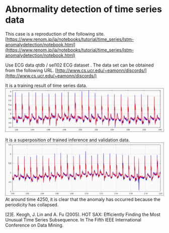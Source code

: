 # Abnormality detection of time series data
This case is a reproduction of the following site.
[https://www.renom.jp/ja/notebooks/tutorial/time_series/lstm-anomalydetection/notebook.html](https://www.renom.jp/ja/notebooks/tutorial/time_series/lstm-anomalydetection/notebook.html)

Use ECG data qtdb / sel102 ECG dataset .
The data set can be obtained from the following URL.
[http://www.cs.ucr.edu/~eamonn/discords/](http://www.cs.ucr.edu/~eamonn/discords/)

It is a training result of time series data.
<img src="https://github.com/Sanaxen/Statistical_analysis/blob/master/images/TimeSeriesRegression2.png"/> 

It is a superposition of trained inference and validation data.
<img src="https://github.com/Sanaxen/Statistical_analysis/blob/master/images/TimeSeriesRegression1.png"/> 
At around time 4250, it is clear that the anomaly has occurred because the periodicity has collapsed.

[2]E. Keogh, J. Lin and A. Fu (2005). HOT SAX: Efficiently Finding the Most Unusual Time Series Subsequence. In The Fifth IEEE International Conference on Data Mining.